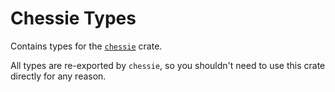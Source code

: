 # Chessie Types

Contains types for the [`chessie`](../README.md) crate.

All types are re-exported by `chessie`, so you shouldn't need to use this crate directly for any reason.

